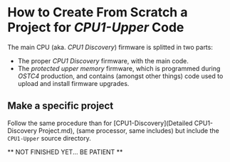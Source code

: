 # How to Create From Scratch a Project for _CPU1-Upper_ Code #

The main CPU (aka. _CPU1 Discovery_) firmware is splitted in two parts:
- The proper _CPU1 Discovery_ firmware, with the main code.
- The _protected upper memory_ firmware, which is programmed during _OSTC4_ production, and contains (amongst other things) code used to upload and install firmware upgrades.

## Make a specific project ##

Follow the same procedure than for [CPU1-Discovery](Detailed CPU1-Discovery Project.md), (same processor, same includes) but include the `CPU1-Upper` source directory.

**
NOT FINISHED YET... BE PATIENT
**

